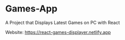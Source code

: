# Games-App
A Project that Displays Latest Games on PC with React

Website: https://react-games-displayer.netlify.app
